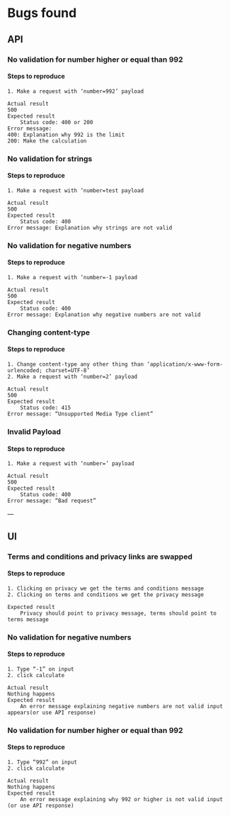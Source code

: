 # Bugs found #

## API ##

### No validation for number higher or equal than 992

#### Steps to reproduce
```
1. Make a request with ‘number=992’ payload

Actual result
500
Expected result
	Status code: 400 or 200
Error message: 
400: Explanation why 992 is the limit
200: Make the calculation
```

### No validation for strings

#### Steps to reproduce
```
1. Make a request with ‘number=test payload

Actual result
500
Expected result
	Status code: 400
Error message: Explanation why strings are not valid
```

### No validation for negative numbers

#### Steps to reproduce
```
1. Make a request with ‘number=-1 payload

Actual result
500
Expected result
	Status code: 400
Error message: Explanation why negative numbers are not valid
```

### Changing content-type

#### Steps to reproduce
```
1. Change content-type any other thing than ‘application/x-www-form-urlencoded; charset=UTF-8’
2. Make a request with ‘number=2’ payload

Actual result
500
Expected result
	Status code: 415
Error message: “Unsupported Media Type client”
```

### Invalid Payload

#### Steps to reproduce
```
1. Make a request with ‘number=’ payload

Actual result
500
Expected result
	Status code: 400
Error message: “Bad request”
```
—
## UI ##

### Terms and conditions and privacy links are swapped

#### Steps to reproduce
```
1. Clicking on privacy we get the terms and conditions message
2. Clicking on terms and conditions we get the privacy message

Expected result
	Privacy should point to privacy message, terms should point to terms message
```

### No validation for negative numbers

#### Steps to reproduce
```
1. Type “-1” on input
2. click calculate

Actual result
Nothing happens
Expected result
	An error message explaining negative numbers are not valid input appears(or use API response)
```

### No validation for number higher or equal than 992

#### Steps to reproduce
```
1. Type “992” on input
2. click calculate

Actual result
Nothing happens
Expected result
	An error message explaining why 992 or higher is not valid input (or use API response)
```

